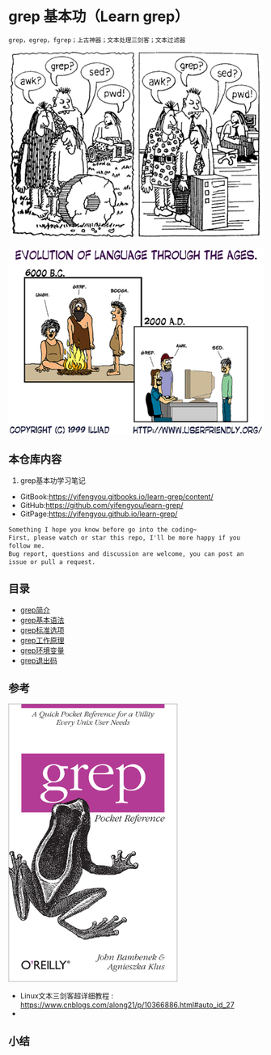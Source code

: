 # grep 基本功（Learn grep）

```
grep，egrep，fgrep；上古神器；文本处理三剑客；文本过滤器
```

![20190921_132218_63](image/20190921_132218_63.png)

![20190921_133000_20](image/20190921_133000_20.png)

## 本仓库内容

1. grep基本功学习笔记

* GitBook:<https://yifengyou.gitbooks.io/learn-grep/content/>
* GitHub:<https://github.com/yifengyou/learn-grep/>
* GitPage:<https://yifengyou.github.io/learn-grep/>

```
Something I hope you know before go into the coding~
First, please watch or star this repo, I'll be more happy if you follow me.
Bug report, questions and discussion are welcome, you can post an issue or pull a request.
```

## 目录

* [grep简介](docs/grep简介.md)
* [grep基本语法](docs/grep基本语法.md)
* [grep标准选项](docs/grep标准选项.md)
* [grep工作原理](docs/grep工作原理.md)
* [grep环境变量](docs/grep环境变量.md)
* [grep退出码](docs/grep退出码.md)


## 参考

![20190921_132618_31](image/20190921_132618_31.png)

* Linux文本三剑客超详细教程 : <https://www.cnblogs.com/along21/p/10366886.html#auto_id_27>
*
## 小结
